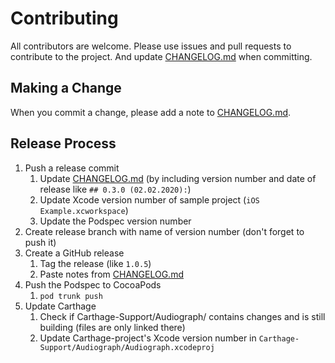 # Contributing

All contributors are welcome. Please use issues and pull requests to contribute to the project. And update [CHANGELOG.md](CHANGELOG.md) when committing.

## Making a Change

When you commit a change, please add a note to [CHANGELOG.md](CHANGELOG.md).

## Release Process

1. Push a release commit
   1. Update  [CHANGELOG.md](CHANGELOG.md) (by including version number and date of release like `## 0.3.0 (02.02.2020):`)
   2. Update Xcode version number of sample project (`iOS Example.xcworkspace`)
   3. Update the Podspec version number
3. Create release branch with name of version number (don't forget to push it)   
4. Create a GitHub release
   1. Tag the release (like `1.0.5`)
   2. Paste notes from [CHANGELOG.md](CHANGELOG.md)
5. Push the Podspec to CocoaPods
   1. `pod trunk push`
6. Update Carthage
   1. Check if Carthage-Support/Audiograph/ contains changes and is still building (files are only linked there)
   2. Update Carthage-project's Xcode version number in `Carthage-Support/Audiograph/Audiograph.xcodeproj`
